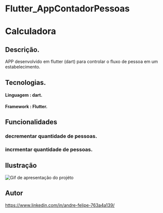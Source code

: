 # Flutter_AppContadorPessoas


# Calculadora

## Descrição.

<p>APP desenvolvido em flutter (dart) para controlar o fluxo de pessoa em um estabelecimento.</p>

## Tecnologias.
#### Linguagem : dart.
#### Framework : Flutter.

## Funcionalidades
### decrementar quantidade de pessoas.
### incrmentar quantidade de pessoas.

## Ilustração

![Gif de apresentação do projéto]()

## Autor

https://www.linkedin.com/in/andre-felipe-763a4a139/
